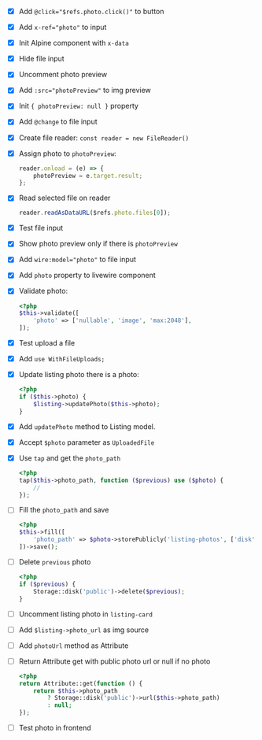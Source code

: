 -   [x] Add `@click="$refs.photo.click()"` to button
-   [x] Add `x-ref="photo"` to input
-   [x] Init Alpine component with `x-data`
-   [x] Hide file input
-   [x] Uncomment photo preview
-   [x] Add `:src="photoPreview"` to img preview
-   [x] Init `{ photoPreview: null }` property
-   [x] Add `@change` to file input
-   [x] Create file reader: `const reader = new FileReader()`
-   [x] Assign photo to `photoPreview`:

    ```js
    reader.onload = (e) => {
        photoPreview = e.target.result;
    };
    ```

-   [x] Read selected file on reader

    ```js
    reader.readAsDataURL($refs.photo.files[0]);
    ```

-   [x] Test file input
-   [x] Show photo preview only if there is `photoPreview`
-   [x] Add `wire:model="photo"` to file input
-   [x] Add `photo` property to livewire component
-   [x] Validate photo:

    ```php
    <?php
    $this->validate([
        'photo' => ['nullable', 'image', 'max:2048'],
    ]);
    ```

-   [x] Test upload a file
-   [x] Add `use WithFileUploads;`
-   [x] Update listing photo there is a photo:

    ```php
    <?php
    if ($this->photo) {
        $listing->updatePhoto($this->photo);
    }
    ```

-   [x] Add `updatePhoto` method to Listing model.
-   [x] Accept `$photo` parameter as `UploadedFile`
-   [x] Use `tap` and get the `photo_path`
    
    ```php
    <?php
    tap($this->photo_path, function ($previous) use ($photo) {
        //
    });
    ```
-   [ ] Fill the `photo_path` and save
    
    ```php
    <?php
    $this->fill([
        'photo_path' => $photo->storePublicly('listing-photos', ['disk' => 'public'])
    ])->save();
    ```
-   [ ] Delete `previous` photo

    ```php
    <?php
    if ($previous) {
        Storage::disk('public')->delete($previous);
    }
    ```
- [ ] Uncomment listing photo in `listing-card`
- [ ] Add `$listing->photo_url` as img source
- [ ] Add `photoUrl` method as Attribute
- [ ] Return Attribute get with public photo url or null if no photo

    ```php
    <?php
    return Attribute::get(function () {
        return $this->photo_path
            ? Storage::disk('public')->url($this->photo_path)
            : null;
    });
    ```
- [ ] Test photo in frontend
